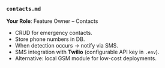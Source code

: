 ### `contacts.md`

**Your Role**: Feature Owner – Contacts

* CRUD for emergency contacts.
* Store phone numbers in DB.
* When detection occurs → notify via SMS.
* SMS integration with **Twilio** (configurable API key in `.env`).
* Alternative: local GSM module for low-cost deployments.
